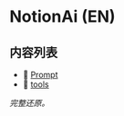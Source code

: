 # NotionAi (EN)

## 内容列表

- 📄 [Prompt](/en/en/notionai/Prompt.md)
- 📄 [tools](/en/en/notionai/tools.md)


*完整还原。*